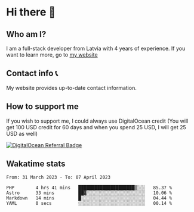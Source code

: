 # Hi there 👋
<!--<img valign="middle" align="right" src="https://cdn.exerra.xyz/png/linus_lick_wood.png" width="300px" alt="exerra pfp"/>-->
    
## Who am I?
I am a full-stack developer from Latvia with 4 years of experience. If you want to learn more, go to [my website](https://exerra.xyz)

## Contact info 📞
My website provides up-to-date contact information.

## How to support me
If you wish to support me, I could always use DigitalOcean credit (You will get 100 USD credit for 60 days and when you spend 25 USD, I will get 25 USD as well)

[![DigitalOcean Referral Badge](https://web-platforms.sfo2.digitaloceanspaces.com/WWW/Badge%203.svg)](https://www.digitalocean.com/?refcode=724deb483716&utm_campaign=Referral_Invite&utm_medium=Referral_Program&utm_source=badge)

## Wakatime stats

<!--
<a href="https://status.exerra.xyz" id="freshstatus-badge-root"
  data-banner-style="compact">
  <img src="https://public-api.freshstatus.io/v1/public/badge.svg/?badge=0b9b52df-6e1d-4d16-b836-5595b35bcef8" />
    </a>
-->

<!--START_SECTION:waka-->

```text
From: 31 March 2023 - To: 07 April 2023

PHP        4 hrs 41 mins   █████████████████████▒░░░   85.37 %
Astro      33 mins         ██▓░░░░░░░░░░░░░░░░░░░░░░   10.06 %
Markdown   14 mins         █░░░░░░░░░░░░░░░░░░░░░░░░   04.44 %
YAML       0 secs          ░░░░░░░░░░░░░░░░░░░░░░░░░   00.14 %
```

<!--END_SECTION:waka-->
    
<!--
![Exerra's Github profile statistics](https://github.stats.exerra.xyz/api?username=Exerra&show_icons=true&theme=buefy&include_all_commits=true&count_private=true)
![Exerra's language statistics](https://github.stats.exerra.xyz/api/top-langs/?username=Exerra&layout=compact)
-->
